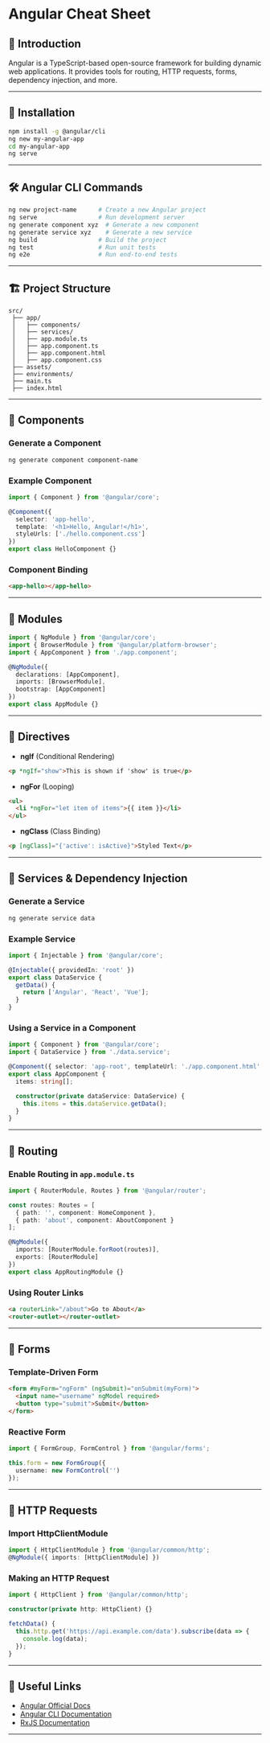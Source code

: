 # Angular Cheat Sheet

## 📌 Introduction
Angular is a TypeScript-based open-source framework for building dynamic web applications. It provides tools for routing, HTTP requests, forms, dependency injection, and more.

---

## 🚀 Installation
```sh
npm install -g @angular/cli
ng new my-angular-app
cd my-angular-app
ng serve
```

---

## 🛠️ Angular CLI Commands
```sh
ng new project-name      # Create a new Angular project
ng serve                 # Run development server
ng generate component xyz  # Generate a new component
ng generate service xyz    # Generate a new service
ng build                 # Build the project
ng test                  # Run unit tests
ng e2e                   # Run end-to-end tests
```

---

## 🏗️ Project Structure
```plaintext
src/
 ├── app/
 │   ├── components/
 │   ├── services/
 │   ├── app.module.ts
 │   ├── app.component.ts
 │   ├── app.component.html
 │   ├── app.component.css
 ├── assets/
 ├── environments/
 ├── main.ts
 ├── index.html
```

---

## 🔹 Components
### Generate a Component
```sh
ng generate component component-name
```

### Example Component
```ts
import { Component } from '@angular/core';

@Component({
  selector: 'app-hello',
  template: '<h1>Hello, Angular!</h1>',
  styleUrls: ['./hello.component.css']
})
export class HelloComponent {}
```

### Component Binding
```html
<app-hello></app-hello>
```

---

## 🔹 Modules
```ts
import { NgModule } from '@angular/core';
import { BrowserModule } from '@angular/platform-browser';
import { AppComponent } from './app.component';

@NgModule({
  declarations: [AppComponent],
  imports: [BrowserModule],
  bootstrap: [AppComponent]
})
export class AppModule {}
```

---

## 🔹 Directives
- **ngIf** (Conditional Rendering)
```html
<p *ngIf="show">This is shown if 'show' is true</p>
```

- **ngFor** (Looping)
```html
<ul>
  <li *ngFor="let item of items">{{ item }}</li>
</ul>
```

- **ngClass** (Class Binding)
```html
<p [ngClass]="{'active': isActive}">Styled Text</p>
```

---

## 🔹 Services & Dependency Injection
### Generate a Service
```sh
ng generate service data
```

### Example Service
```ts
import { Injectable } from '@angular/core';

@Injectable({ providedIn: 'root' })
export class DataService {
  getData() {
    return ['Angular', 'React', 'Vue'];
  }
}
```

### Using a Service in a Component
```ts
import { Component } from '@angular/core';
import { DataService } from './data.service';

@Component({ selector: 'app-root', templateUrl: './app.component.html' })
export class AppComponent {
  items: string[];

  constructor(private dataService: DataService) {
    this.items = this.dataService.getData();
  }
}
```

---

## 🔹 Routing
### Enable Routing in `app.module.ts`
```ts
import { RouterModule, Routes } from '@angular/router';

const routes: Routes = [
  { path: '', component: HomeComponent },
  { path: 'about', component: AboutComponent }
];

@NgModule({
  imports: [RouterModule.forRoot(routes)],
  exports: [RouterModule]
})
export class AppRoutingModule {}
```

### Using Router Links
```html
<a routerLink="/about">Go to About</a>
<router-outlet></router-outlet>
```

---

## 🔹 Forms
### Template-Driven Form
```html
<form #myForm="ngForm" (ngSubmit)="onSubmit(myForm)">
  <input name="username" ngModel required>
  <button type="submit">Submit</button>
</form>
```

### Reactive Form
```ts
import { FormGroup, FormControl } from '@angular/forms';

this.form = new FormGroup({
  username: new FormControl('')
});
```

---

## 🔹 HTTP Requests
### Import HttpClientModule
```ts
import { HttpClientModule } from '@angular/common/http';
@NgModule({ imports: [HttpClientModule] })
```

### Making an HTTP Request
```ts
import { HttpClient } from '@angular/common/http';

constructor(private http: HttpClient) {}

fetchData() {
  this.http.get('https://api.example.com/data').subscribe(data => {
    console.log(data);
  });
}
```

---

## 🎯 Useful Links
- [Angular Official Docs](https://angular.io/docs)
- [Angular CLI Documentation](https://angular.io/cli)
- [RxJS Documentation](https://rxjs.dev/)

---


